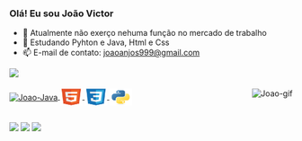 ### Olá! Eu sou João Victor

- 🔭 Atualmente não exerço nehuma função no mercado de trabalho
- 🌱 Estudando Pyhton e Java, Html e Css
- 📫 E-mail de contato: joaoanjos999@gmail.com

<div>
  <a href="https://github.com/JoaoVictor-A">
  <img height="180em" src="https://github-readme-stats.vercel.app/api?username=JoaoVictor-A&show_icons=true&theme=dark&include_all_commits=true&count_private=true"/>
</div>
  
<div style="display: inline_block"><br>
  <img align="center" alt="Joao-Java" height="30" width="40"
src = "https://cdn.jsdelivr.net/gh/devicons/devicon/icons/adonisjs/adonisjs-original.svg" />
  <img align="center" alt="Joao-HTML" height="30" width="40" src="https://raw.githubusercontent.com/devicons/devicon/master/icons/html5/html5-original.svg">
  <img align="center" alt="Joao-CSS" height="30" width="40" src="https://raw.githubusercontent.com/devicons/devicon/master/icons/css3/css3-original.svg">
  <img align="center" alt="Joao-Python" height="30" width="40" src="https://raw.githubusercontent.com/devicons/devicon/master/icons/python/python-original.svg">
  <img align="right" alt="Joao-gif" height="97" 
src="https://user-images.githubusercontent.com/68818428/134198894-b19687cb-4734-42d0-b994-3b246785ca1a.gif")
</div>
  
  ##
  
  <div> 
  <a href="https://instagram.com/out_anjo" target="_blank"><img src="https://img.shields.io/badge/-Instagram-%23E4405F?style=for-the-badge&logo=instagram&logoColor=white" target="_blank"></a>
 <a href="https://api.whatsapp.com/send?phone=5571993781912&text=N%C3%BAmero%20de%20contato." target="_blank"><img src="https://img.shields.io/badge/WhatsApp-25D366?style=for-the-badge&logo=whatsapp&logoColor=white"></a> 
  <a href="https://www.linkedin.com/in/joaovicctor/" target="_blank"><img src="https://img.shields.io/badge/-LinkedIn-%230077B5?style=for-the-badge&logo=linkedin&logoColor=white" target="_blank"></a> 
  </div>

